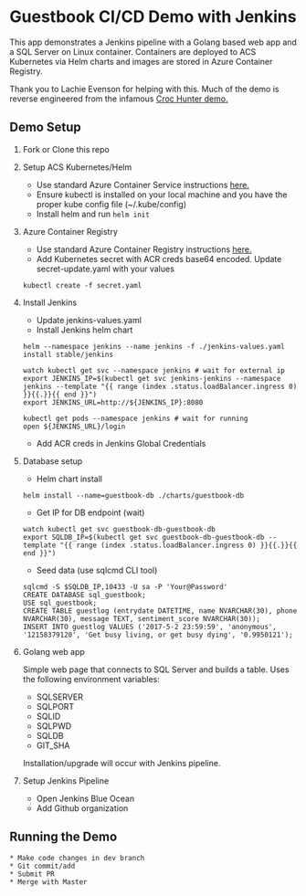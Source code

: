 # Guestbook CI/CD Demo with Jenkins
This app demonstrates a Jenkins pipeline with a Golang based web app and a SQL Server on Linux container. Containers are deployed to ACS Kubernetes via Helm charts and images are stored in Azure Container Registry.

Thank you to Lachie Evenson for helping with this. Much of the demo is reverse engineered from the infamous [Croc Hunter demo.](https://github.com/lachie83/croc-hunter)

## Demo Setup

1. Fork or Clone this repo

2. Setup ACS Kubernetes/Helm

    * Use standard Azure Container Service instructions [here.](https://docs.microsoft.com/en-us/azure/container-service/kubernetes/container-service-kubernetes-walkthrough)  
    * Ensure kubectl is installed on your local machine and you have the proper kube config file (~/.kube/config)
    * Install helm and run ```helm init```

3. Azure Container Registry

    * Use standard Azure Container Registry instructions [here.](https://docs.microsoft.com/en-us/azure/container-service/kubernetes/container-service-tutorial-kubernetes-prepare-acr) 
    * Add Kubernetes secret with ACR creds base64 encoded. Update secret-update.yaml with your values
    ```
    kubectl create -f secret.yaml
    ```

4. Install Jenkins

    * Update jenkins-values.yaml
    * Install Jenkins helm chart
    ```
    helm --namespace jenkins --name jenkins -f ./jenkins-values.yaml install stable/jenkins

    watch kubectl get svc --namespace jenkins # wait for external ip
    export JENKINS_IP=$(kubectl get svc jenkins-jenkins --namespace jenkins --template "{{ range (index .status.loadBalancer.ingress 0) }}{{.}}{{ end }}")
    export JENKINS_URL=http://${JENKINS_IP}:8080

    kubectl get pods --namespace jenkins # wait for running
    open ${JENKINS_URL}/login
    ```
    * Add ACR creds in Jenkins Global Credentials

5. Database setup

    * Helm chart install
    ```
    helm install --name=guestbook-db ./charts/guestbook-db
    ```

    * Get IP for DB endpoint (wait)
    ```
    watch kubectl get svc guestbook-db-guestbook-db
    export SQLDB_IP=$(kubectl get svc guestbook-db-guestbook-db --template "{{ range (index .status.loadBalancer.ingress 0) }}{{.}}{{ end }}")
    ```

    * Seed data (use sqlcmd CLI tool)
    ```
    sqlcmd -S $SQLDB_IP,10433 -U sa -P 'Your@Password'
    CREATE DATABASE sql_guestbook;
    USE sql_guestbook;
    CREATE TABLE guestlog (entrydate DATETIME, name NVARCHAR(30), phone NVARCHAR(30), message TEXT, sentiment_score NVARCHAR(30));
    INSERT INTO guestlog VALUES ('2017-5-2 23:59:59', 'anonymous', '12158379120', 'Get busy living, or get busy dying', '0.9950121');
    ```

6. Golang web app

    Simple web page that connects to SQL Server and builds a table. Uses the following environment variables:
    * SQLSERVER
    * SQLPORT
    * SQLID
    * SQLPWD
    * SQLDB
    * GIT_SHA

    Installation/upgrade will occur with Jenkins pipeline.

7. Setup Jenkins Pipeline

    * Open Jenkins Blue Ocean
    * Add Github organization

## Running the Demo

    * Make code changes in dev branch
    * Git commit/add
    * Submit PR
    * Merge with Master